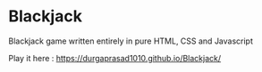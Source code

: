 # Blackjack
Blackjack game written entirely in pure HTML, CSS and Javascript 

Play it here : https://durgaprasad1010.github.io/Blackjack/
